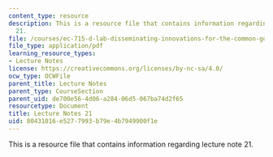 ```yaml
---
content_type: resource
description: This is a resource file that contains information regarding lecture note
  21.
file: /courses/ec-715-d-lab-disseminating-innovations-for-the-common-good-spring-2007/80431016e5277993b79e4b7949900f1e_MITEC_715S07_notes21.pdf
file_type: application/pdf
learning_resource_types:
- Lecture Notes
license: https://creativecommons.org/licenses/by-nc-sa/4.0/
ocw_type: OCWFile
parent_title: Lecture Notes
parent_type: CourseSection
parent_uid: de700e56-4d06-a284-06d5-067ba74d2f65
resourcetype: Document
title: Lecture Notes 21
uid: 80431016-e527-7993-b79e-4b7949900f1e
---
```

This is a resource file that contains information regarding lecture note 21.